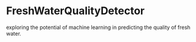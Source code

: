 # FreshWaterQualityDetector
exploring the potential of machine learning in predicting the quality of fresh water. 
